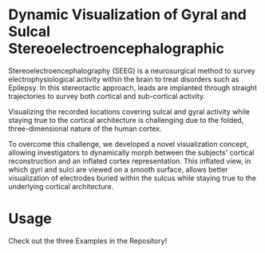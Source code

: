 # Dynamic Visualization of Gyral and Sulcal Stereoelectroencephalographic

Stereoelectroencephalography (SEEG) is a neurosurgical method to survey electrophysiological activity within the brain to treat disorders such as Epilepsy. In this stereotactic approach, leads are implanted through straight trajectories to survey both cortical and sub-cortical activity.

Visualizing the recorded locations covering sulcal and gyral activity while staying true to the cortical architecture is challenging due to the folded, three-dimensional nature of the human cortex. 

To overcome this challenge, we developed a novel visualization concept, allowing investigators to dynamically morph between the subjects' cortical reconstruction and an inflated cortex representation. This inflated view, in which gyri and sulci are viewed on a smooth surface, allows better visualization of electrodes buried within the sulcus while staying true to the underlying cortical architecture. 

# Usage

Check out the three Examples in the Repository!
